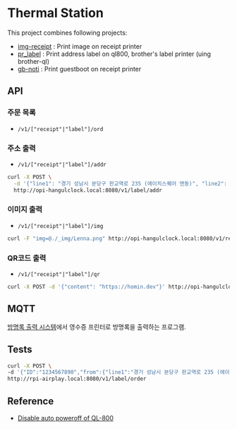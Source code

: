 # Thermal Station

This project combines following projects:
- [img-receipt](https://github.com/suapapa/img-receipt) : Print image on receipt printer
- [pr_label](https://github.com/suapapa/pr_label) : Print address label on ql800, brother's label printer (uing brother-ql)
- [gb-noti](https://github.com/suapapa/gb-noti) : Print guestboot on receipt printer

## API

### 주문 목록

- `/v1/["receipt"|"label"]/ord`

### 주소 출력

- `/v1/["receipt"|"label"]/addr`
```bash
curl -X POST \
  -d '{"line1": "경기 성남시 분당구 판교역로 235 (에이치스퀘어 엔동)", "line2": "7층", "name": "카카오엔트프라이즈", "rotation": true}' \
  http://opi-hangulclock.local:8080/v1/label/addr

```

### 이미지 출력

- `/v1/["receipt"|"label"]/img`
```bash
curl -F "img=@./_img/Lenna.png" http://opi-hangulclock.local:8080/v1/receipt/img
```

### QR코드 출력

- `/v1/["receipt"|"label"]/qr`
```bash
curl -X POST -d '{"content": "https://homin.dev"}' http://opi-hangulclock.local:8080/v1/label/qr
```


## MQTT

[방명록 출력 시스템](https://homin.dev/blog/post/20220910_live_print_guestbook_with_mqtt/)에서
영수증 프린터로 방명록을 출력하는 프로그램.


## Tests

```bash
curl -X POST \
-d '{"ID":"1234567890","from":{"line1":"경기 성남시 분당구 판교역로 235 (에이치 스퀘어 엔동)","line2":"7층","name":"카카오 엔터프라이즈","phone_number":"010-1234-5678"},"to":{"line1":"경기도 성남시 분당구 판교역로 166","name":"판교 아지트","phone_number":"010-1234-5678"}}' \
http://rpi-airplay.local:8080/v1/label/order
```

## Reference
- [Disable auto poweroff of QL-800](https://github.com/pklaus/brother_ql/issues/50#issuecomment-664457486)